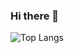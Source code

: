 ### Hi there 👋

![Top Langs](https://github-readme-stats.vercel.app/api/top-langs/?username=amtp1&layout=compact)
